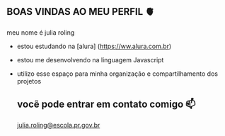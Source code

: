 ## BOAS VINDAS AO MEU PERFIL 🫀

meu nome é julia roling

- estou estudando na [alura] (https://ww.alura.com.br)
- estou me desenvolvendo na linguagem Javascript
- utilizo esse espaço para minha organização e compartilhamento dos projetos

  ## vocẽ pode entrar em contato comigo 📫
  julia.roling@escola.pr.gov.br
